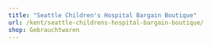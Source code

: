 ```yaml
---
title: "Seattle Children's Hospital Bargain Boutique"
url: /kent/seattle-childrens-hospital-bargain-boutique/
shop: Gebrauchtwaren
---
```

